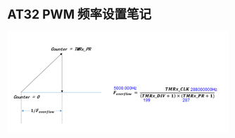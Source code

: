 <!--
 * @Author: 小土坡 xiaotupo@163.com
 * @Date: 2025-04-14 22:42:16
 * @LastEditors: 小土坡 xiaotupo@163.com
 * @LastEditTime: 2025-04-14 22:57:46
 * @FilePath: \MDK_V5d:\projects\at32_examples\led_blink\docs\at32f437修改PWM频率笔记.md
 * @Description: 
 * 
 * Copyright (c) 2025 by 小土坡, All Rights Reserved. 
-->
# AT32 PWM 频率设置笔记

![频率公式](./频率公式.png)

